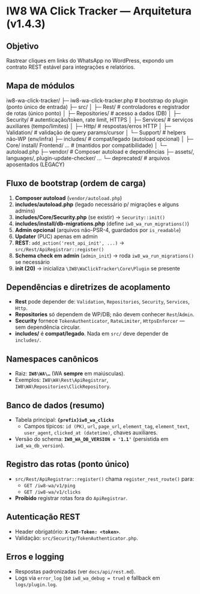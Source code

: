 # IW8 WA Click Tracker — Arquitetura (v1.4.3)

## Objetivo

Rastrear cliques em links do WhatsApp no WordPress, expondo um contrato REST estável para integrações e relatórios.

## Mapa de módulos

iw8-wa-click-tracker/
├─ iw8-wa-click-tracker.php # bootstrap do plugin (ponto único de entrada)
├─ src/
│ ├─ Rest/ # controladores e registrador de rotas (único ponto)
│ ├─ Repositories/ # acesso a dados (DB)
│ ├─ Security/ # autenticação/token, rate limit, HTTPS
│ ├─ Services/ # serviços auxiliares (tempo/limites)
│ ├─ Http/ # respostas/erros HTTP
│ ├─ Validation/ # validação de query params/cursor
│ └─ Support/ # helpers não-WP (env/infra)
├─ includes/ # compat/legado (autoload opcional)
│ ├─ Core/ install/ Frontend/ … # (mantidos por compatibilidade)
│ └─ autoload.php
├─ vendor/ # Composer autoload e dependências
├─ assets/, languages/, plugin-update-checker/ …
└─ deprecated/ # arquivos aposentados (LEGACY)

## Fluxo de bootstrap (ordem de carga)

1. **Composer autoload** (`vendor/autoload.php`)
2. **includes/autoload.php** (legado necessário p/ migrações e alguns admins)
3. **includes/Core/Security.php** (se existir) → `Security::init()`
4. **includes/install/db-migrations.php** (define `iw8_wa_run_migrations()`)
5. **Admin opcional** (arquivos não-PSR-4, guardados por `is_readable`)
6. **Updater** (PUC) apenas em admin
7. **REST**: `add_action('rest_api_init', ...)` → `src/Rest/ApiRegistrar::register()`
8. **Schema check em admin** (`admin_init`) → roda `iw8_wa_run_migrations()` se necessário
9. **init (20)** → inicializa `\IW8\WaClickTracker\Core\Plugin` se presente

## Dependências e diretrizes de acoplamento

- **Rest** pode depender de: `Validation`, `Repositories`, `Security`, `Services`, `Http`.
- **Repositories** só dependem de WP/DB; não devem conhecer `Rest`/`Admin`.
- **Security** fornece `TokenAuthenticator`, `RateLimiter`, `HttpsEnforcer` — sem dependência circular.
- **includes/** é **compat/legado**. Nada em `src/` deve depender de `includes/`.

## Namespaces canônicos

- Raiz: **`IW8\WA\…`** (WA **sempre** em maiúsculas).
- Exemplos: `IW8\WA\Rest\ApiRegistrar`, `IW8\WA\Repositories\ClickRepository`.

## Banco de dados (resumo)

- Tabela principal: **`{prefix}iw8_wa_clicks`**
  - Campos típicos: `id (PK)`, `url`, `page_url`, `element_tag`, `element_text`, `user_agent`, `clicked_at (datetime)`, chaves auxiliares.
- Versão do schema: **`IW8_WA_DB_VERSION = '1.1'`** (persistida em `iw8_wa_db_version`).

## Registro das rotas (ponto único)

- `src/Rest/ApiRegistrar::register()` chama `register_rest_route()` para:
  - `GET /iw8-wa/v1/ping`
  - `GET /iw8-wa/v1/clicks`
- **Proibido** registrar rotas fora do `ApiRegistrar`.

## Autenticação REST

- Header obrigatório: **`X-IW8-Token: <token>`**.
- Validação: `src/Security/TokenAuthenticator.php`.

## Erros e logging

- Respostas padronizadas (ver `docs/api/rest.md`).
- Logs via `error_log` (se `iw8_wa_debug = true`) e fallback em `logs/plugin.log`.
